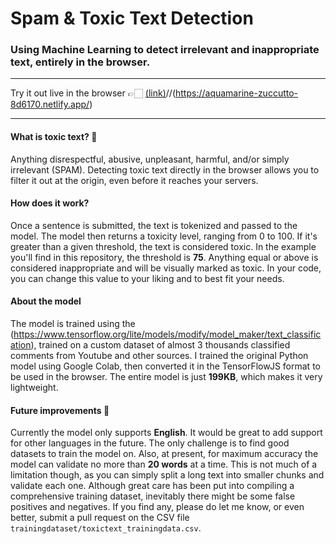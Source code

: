 # Spam & Toxic Text Detection

### Using Machine Learning to detect irrelevant and inappropriate text, entirely in the browser.

---

Try it out live in the browser 👉🏻 [(link)](https://eloquent-chimera-125a10.netlify.app/)//(https://aquamarine-zuccutto-8d6170.netlify.app/)

---

#### What is toxic text? 🤬

Anything disrespectful, abusive, unpleasant, harmful, and/or simply irrelevant (SPAM). Detecting toxic text directly in the browser allows you to filter it out at the origin, even before it reaches your servers.

#### How does it work?

Once a sentence is submitted, the text is tokenized and passed to the model. The model then returns a toxicity level, ranging from 0 to 100. If it's greater than a given threshold, the text is considered toxic. In the example you'll find in this repository, the threshold is **75**. Anything equal or above is considered inappropriate and will be visually marked as toxic. In your code, you can change this value to your liking and to best fit your needs.

#### About the model

The model is trained using the (https://www.tensorflow.org/lite/models/modify/model_maker/text_classification), trained on a custom dataset of almost 3 thousands classified comments from Youtube and other sources. I trained the original Python model using Google Colab, then converted it in the TensorFlowJS format to be used in the browser. The entire model is just **199KB**, which makes it very lightweight.

#### Future improvements 🚀

Currently the model only supports **English**. It would be great to add support for other languages in the future. The only challenge is to find good datasets to train the model on. Also, at present, for maximum accuracy the model can validate no more than **20 words** at a time. This is not much of a limitation though, as you can simply split a long text into smaller chunks and validate each one. Although great care has been put into compiling a comprehensive training dataset, inevitably there might be some false positives and negatives. If you find any, please do let me know, or even better, submit a pull request on the CSV file `trainingdataset/toxictext_trainingdata.csv`.



